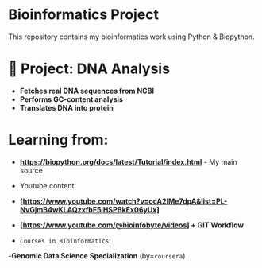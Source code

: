 # Bioinformatics Project
This repository contains my bioinformatics work using Python & Biopython.

# 📌 Project: DNA Analysis
- **Fetches real DNA sequences from NCBI**
- **Performs GC-content analysis**
- **Translates DNA into protein**

# Learning from:

- **https://biopython.org/docs/latest/Tutorial/index.html** - My main source 

- Youtube content: 

- **[https://www.youtube.com/watch?v=ocA2IMe7dpA&list=PL-NvGjmB4wKLAQzxfbF5iHSPBkEx06yUx]** 

- **[https://www.youtube.com/@bioinfobyte/videos] + __GIT Workflow__**

- `Courses in Bioinformatics`:

-**Genomic Data Science Specialization** (by=`coursera`)

